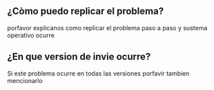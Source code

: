 ## ¿Còmo puedo replicar el problema?
porfavor explicanos como replicar el problema paso a paso y sustema operativo ocurre
## ¿En que version de invie ocurre? 
Si este problema ocurre en todas las versiones porfavir tambien mencionarlo 
